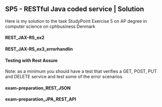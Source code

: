 ## SP5 - RESTful Java coded service | Solution

Here is my solution to the task StudyPoint Exercise 5 on AP degree in computer science on cphbusiness Denmark

####  REST_JAX-RS_ex2



#### REST_JAX-RS_ex3_errorhandlin

#### Testing with Rest Assure

Note: as a minimum you should have a test that verifies a GET, POST, PUT and DELETE service and test some of the error scenarios.



#### exam-preparation_REST_JSON

#### exam-preparation_JPA_REST_API

